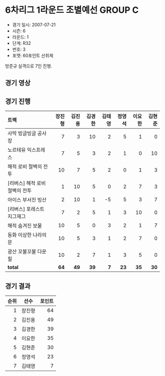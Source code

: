# 6차리그 1라운드 조별예선 GROUP C

- 경기 일시: 2007-07-21
- 시즌: 6
- 라운드: 1
- 단계: R32
- 번호: 3
- 포맷: 60포인트 선취제



방준규 실격으로 7인 진행.

## 경기 영상
## 경기 진행

| 트랙 | 장진형 | 김진용 | 김경한 | 김태영 | 정영석 | 이요한 | 김현준 |
|:---|---:|---:|---:|---:|---:|---:|---:|
| 사막 빙글빙글 공사장 | 7 | 3 | 10 | 2 | 5 | 1 | 0 |
| 노르테유 익스프레스 | 7 | 5 | 3 | 2 | 1 | 0 | 10 |
| 해적 로비 절벽의 전투 | 10 | 7 | 5 | 2 | 0 | 1 | 3 |
| [리버스] 해적 로비 절벽의 전투 | 1 | 10 | 5 | 0 | 2 | 7 | 3 |
| 아이스 부서진 빙산 | 2 | 10 | 1 | -5 | 5 | 3 | 7 |
| [리버스] 포레스트 지그재그 | 7 | 2 | 5 | 1 | 3 | 10 | 0 |
| 해적 숨겨진 보물 | 10 | 5 | 0 | 3 | 2 | 1 | 7 |
| 동화 이상한 나라의 문 | 10 | 5 | 3 | 1 | 2 | 7 | 0 |
| 광산 꼬불꼬불 다운힐 | 10 | 2 | 7 | 1 | 3 | 5 | 0 |
| __total__ | __64__ | __49__ | __39__ | __7__ | __23__ | __35__ | __30__ |




## 경기 결과

| 순위 | 선수 | 포인트 |
|---:|:---:|---:|
| 1 | 장진형 | 64 |
| 2 | 김진용 | 49 |
| 3 | 김경한 | 39 |
| 4 | 이요한 | 35 |
| 5 | 김현준 | 30 |
| 6 | 정영석 | 23 |
| 7 | 김태영 | 7 |

